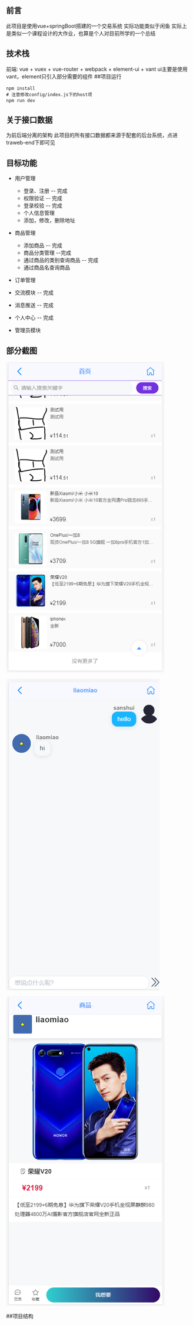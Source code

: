 ## 前言
此项目是使用vue+springBoot搭建的一个交易系统
实际功能类似于闲鱼
实际上是类似一个课程设计的大作业，也算是个人对目前所学的一个总结
## 技术栈
前端: vue + vuex + vue-router + webpack + element-ui + vant
ui主要是使用vant，element只引入部分需要的组件
##项目运行

```
npm install
# 注意修改config/index.js下的host项
npm run dev
```
## 关于接口数据

为前后端分离的架构
此项目的所有接口数据都来源于配套的后台系统，点进traweb-end下即可见
## 目标功能

* 用户管理
  * 登录、注册 -- 完成
  * 权限验证 -- 完成
  * 登录校验 -- 完成
  * 个人信息管理
  * 添加，修改，删除地址

* 商品管理
   * 添加商品 -- 完成
   * 商品分类管理 --完成
   * 通过商品的类别查询商品 -- 完成
   * 通过商品名查询商品
* 订单管理
* 交流模块 -- 完成
* 消息推送 -- 完成
* 个人中心 -- 完成
* 管理员模块

## 部分截图

![](./static/1.png)

![2](./static/2.png)

![3](./static/3.png)

##项目结构




